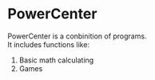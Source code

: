 # PowerCenter
PowerCenter is a conbinition of programs.  
It includes functions like:
1. Basic math calculating
2. Games
